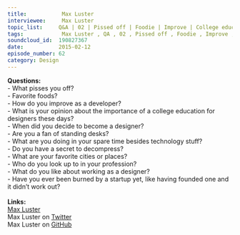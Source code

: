 ```yaml
--- 
title:           Max Luster 
interviewee:     Max Luster 
topic_list:     Q&A | 02 | Pissed off | Foodie | Improve | College education | Spare time | Decompress | Design “idols” | Startups
tags:            Max Luster , QA , 02 , Pissed off , Foodie , Improve , College education , Spare time , Decompress , Design “idols” , Startups
soundcloud_id:  190827367
date:           2015-02-12
episode_number: 62
category: Design
---
```


<p class="show_notes_display"><b>Questions:</b><br>- What pisses you off?<br>- Favorite foods?<br>- How do you improve as a developer?<br>- What is your opinion about the importance of a college education for designers these days?<br>- When did you decide to become a designer?<br>- Are you a fan of standing desks?<br>- What are you doing in your spare time besides technology stuff?<br>- Do you have a secret to decompress?<br>- What are your favorite cities or places?<br>- Who do you look up to in your profession?<br>- What do you like about working as a designer?<br>- Have you ever been burned by a startup yet, like having founded one and it didn’t work out?<br><br><b>Links:</b><br><a rel="nofollow" target="_blank" href="http://www.maxluster.com/">Max Luster</a><br>Max Luster on <a rel="nofollow" target="_blank" href="https://twitter.com/maxluster">Twitter</a><br>Max Luster on <a rel="nofollow" target="_blank" href="https://github.com/maxluster">GitHub</a><br><br><br><br></p>
